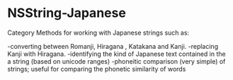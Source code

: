 NSString-Japanese
=================


Category Methods for working with Japanese strings such as:


-converting between Romanji, Hiragana , Katakana and Kanji.
-replacing Kanji with Hiragana.
-identifying the kind of Japanese text contained in the a string (based on unicode ranges)
-phoneitic comparison (very simple) of strings; useful for comparing the phonetic similarity of words
